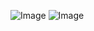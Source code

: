 

![Image](https://github.com/user-attachments/assets/50719c39-d52b-4cf7-b067-b02122c8c213)      ![Image](https://github.com/user-attachments/assets/22568f50-113d-48f9-a8e6-9f16bac42b74)

